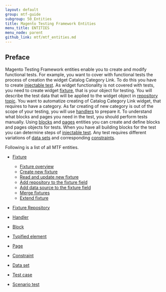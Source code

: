 ```yaml
---
layout: default
group: mtf-guide
subgroup: 50_Entities
title: Magento Testing Framework Entities
menu_title: ENTITIES
menu_node: parent
github_link: mtf/mtf_entities.md
---
```

<h2>Preface</h2>
Magento Testing Framework entities enable you to create and modify functional tests. 
For example, you want to cover with functional tests the process of creation the widget Catalog Category Link.
To do this you have to create <a href="{{site.gdeurl21}}mtf/mtf_entities/mtf_testcase.html">injectable test</a>. As widget functionality is not covered with tests, you need to create widget <a href="{{site.gdeurl21}}/mtf/mtf_entities/mtf_fixture.html">fixture</a>, that is your object for testing. You will describe the test data that will be applied to the widget object in <a href="{{site.gdeurl21}}mtf/mtf_entities/mtf_fixture-repo.html">repository topic</a>. You want to automatize creating of Catalog Category Link widget, that requires to have a category. As far creating of new category is out of the scope of your testing, you will use <a href="{{site.gdeurl21}}mtf/mtf_entities/mtf_handler.html">handlers</a> to prepare it. To understand what blocks and pages you need in the test, you should perform tests manually. Using <a href="{{site.gdeurl21}}mtf/mtf_entities/mtf_block.html">blocks</a> and <a href="{{site.gdeurl21}}mtf/mtf_entities/mtf_page.html">pages</a> entities you can create and define blocks and pages objects for tests. When you have all building blocks for the test you can determine steps of <a href="{{site.gdeurl21}}mtf/mtf_entities/mtf_testcase.html">injectable test</a>. Any test requires different variations of <a href="{{site.gdeurl21}}mtf/mtf_entities/mtf_dataset.html">data sets</a> and corresponding <a href="{{site.gdeurl21}}mtf/mtf_entities/mtf_constraint.html">constraints</a>. 

Following is a list of all MTF entities.

- <a href="{{site.gdeurl21}}mtf/mtf_entities/mtf_fixture.html">Fixture</a>
  - <a href="{{site.gdeurl21}}mtf/mtf_entities/mtf_fixture.html#mtf_fixture_overview">Fixture overview</a>
  - <a href="{{site.gdeurl21}}mtf/mtf_entities/mtf_fixture.html#mtf_fixture_create">Create new fixture</a>
  - <a href="{{site.gdeurl21}}mtf/mtf_entities/mtf_fixture.html#mtf_fixture_read">Read and update new fixture</a>
  - <a href="{{site.gdeurl21}}mtf/mtf_entities/mtf_fixture.html#mtf_fixture_repositoy">Add repository to the fixture field</a>
  - <a href="{{site.gdeurl21}}mtf/mtf_entities/mtf_fixture.html#mtf_fixture_source">Add data source to the fixture field</a>
  - <a href="{{site.gdeurl21}}mtf/mtf_entities/mtf_fixture.html#mtf_fixture_merge">Merge fixtures</a>
  - <a href="{{site.gdeurl21}}mtf/mtf_entities/mtf_fixture.html#mtf_fixture_extend">Extend fixture</a>
  
  
- <a href="{{site.gdeurl21}}mtf/mtf_entities/mtf_fixture-repo.html">Fixture Repository</a>

- <a href="{{site.gdeurl21}}mtf/mtf_entities/mtf_handler.html">Handler</a>

- <a href="{{site.gdeurl21}}mtf/mtf_entities/mtf_block.html">Block</a>

- <a href="{{site.gdeurl21}}mtf/mtf_entities/mtf_typified-element.html">Typified element</a>

- <a href="{{site.gdeurl21}}mtf/mtf_entities/mtf_page.html">Page</a>

- <a href="{{site.gdeurl21}}mtf/mtf_entities/mtf_constraint.html">Constraint</a>

- <a href="{{site.gdeurl21}}mtf/mtf_entities/mtf_dataset.html">Data set</a>

- <a href="{{site.gdeurl21}}mtf/mtf_entities/mtf_testcase.html">Test case</a>

- <a href="{{site.gdeurl21}}mtf/mtf_entities/mtf_scenariotest.html">Scenario test</a>


